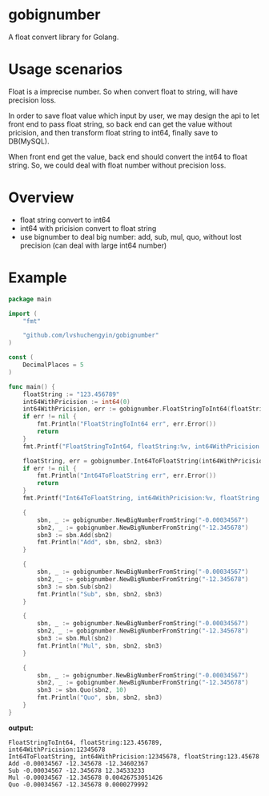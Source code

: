# gobignumber
A float convert library for Golang.

# Usage scenarios
Float is a imprecise number. So when convert float to string, will have precision loss.

In order to save float value which input by user, we may design the api to let front end to pass float string, so back end can get the value without pricision, and then transform float string to int64, finally save to DB(MySQL).

When front end get the value, back end should convert the int64 to float string.
So, we could deal with float number without precision loss.

# Overview
- float string convert to int64
- int64 with pricision convert to float string
- use bignumber to deal big number: add, sub, mul, quo, without lost precision (can deal with large int64 number)

# Example
``` go
package main

import (
	"fmt"

	"github.com/lvshuchengyin/gobignumber"
)

const (
	DecimalPlaces = 5
)

func main() {
	floatString := "123.456789"
	int64WithPricision := int64(0)
	int64WithPricision, err := gobignumber.FloatStringToInt64(floatString, DecimalPlaces)
	if err != nil {
		fmt.Println("FloatStringToInt64 err", err.Error())
		return
	}
	fmt.Printf("FloatStringToInt64, floatString:%v, int64WithPricision:%v\n", floatString, int64WithPricision)

	floatString, err = gobignumber.Int64ToFloatString(int64WithPricision, DecimalPlaces)
	if err != nil {
		fmt.Println("Int64ToFloatString err", err.Error())
		return
	}
	fmt.Printf("Int64ToFloatString, int64WithPricision:%v, floatString:%v\n", int64WithPricision, floatString)

	{
		sbn, _ := gobignumber.NewBigNumberFromString("-0.00034567")
		sbn2, _ := gobignumber.NewBigNumberFromString("-12.345678")
		sbn3 := sbn.Add(sbn2)
		fmt.Println("Add", sbn, sbn2, sbn3)
	}

	{
		sbn, _ := gobignumber.NewBigNumberFromString("-0.00034567")
		sbn2, _ := gobignumber.NewBigNumberFromString("-12.345678")
		sbn3 := sbn.Sub(sbn2)
		fmt.Println("Sub", sbn, sbn2, sbn3)
	}

	{
		sbn, _ := gobignumber.NewBigNumberFromString("-0.00034567")
		sbn2, _ := gobignumber.NewBigNumberFromString("-12.345678")
		sbn3 := sbn.Mul(sbn2)
		fmt.Println("Mul", sbn, sbn2, sbn3)
	}

	{
		sbn, _ := gobignumber.NewBigNumberFromString("-0.00034567")
		sbn2, _ := gobignumber.NewBigNumberFromString("-12.345678")
		sbn3 := sbn.Quo(sbn2, 10)
		fmt.Println("Quo", sbn, sbn2, sbn3)
	}
}
```

**output:**
```
FloatStringToInt64, floatString:123.456789, int64WithPricision:12345678
Int64ToFloatString, int64WithPricision:12345678, floatString:123.45678
Add -0.00034567 -12.345678 -12.34602367
Sub -0.00034567 -12.345678 12.34533233
Mul -0.00034567 -12.345678 0.00426753051426
Quo -0.00034567 -12.345678 0.0000279992
```
